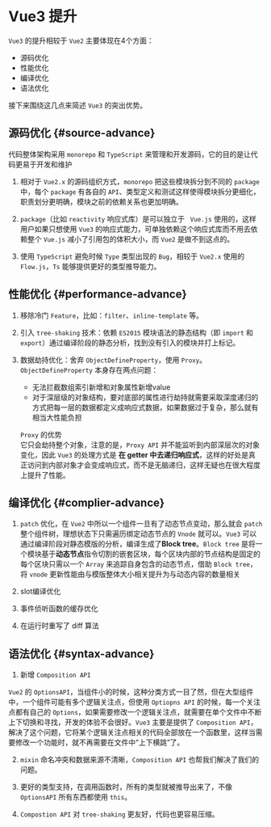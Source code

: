 # Vue3 提升
`Vue3` 的提升相较于 `Vue2` 主要体现在4个方面：
- 源码优化
- 性能优化
- 编译优化
- 语法优化  


接下来围绕这几点来简述 `Vue3` 的突出优势。
## 源码优化 {#source-advance}
代码整体架构采用 `monorepo` 和 `TypeScript` 来管理和开发源码，它的目的是让代码更易于开发和维护

1. 相对于 `Vue2.x` 的源码组织方式，`monorepo` 把这些模块拆分到不同的 `package` 中，每个 `package` 有各自的 `API`、类型定义和测试这样使得模块拆分更细化，职责划分更明确，模块之前的依赖关系也更加明确。

2. `package`（比如 `reactivity` 响应式库）是可以独立于 ` Vue.js` 使用的，这样用户如果只想使用 `Vue3` 的响应式能力，可单独依赖这个响应式库而不用去依赖整个 `Vue.js` 减小了引用包的体积大小，而 `Vue2` 是做不到这点的。

3. 使用 `TypeScript` 避免时候 `Type` 类型出现的 `Bug`，相较于 `Vue2.x` 使用的 `Flow.js`，`Ts` 能够提供更好的类型推导能力。

## 性能优化 {#performance-advance}

1. 移除冷门 `Feature`，比如：`filter`、`inline-template` 等。
2. 引入 `tree-shaking` 技术：依赖 `ES2015` 模块语法的静态结构（即 `import` 和 `export`）通过编译阶段的静态分析，找到没有引入的模块并打上标记。
3. 数据劫持优化：舍弃 `ObjectDefineProperty`，使用 `Proxy`。  
`ObjectDefineProperty` 本身存在两点问题：  
   - 无法拦截数组索引新增和对象属性新增value
   - 对于深层级的对象结构，要对底部的属性进行劫持就需要采取深度递归的方式把每一层的数据都定义成响应式数据，如果数据过于复杂，那么就有相当大性能负担

   `Proxy` 的优势   
   它只会劫持整个对象，注意的是，`Proxy API` 并不能监听到内部深层次的对象变化，因此 `Vue3` 的处理方式是 **在 getter 中去递归响应式**，这样的好处是真正访问到内部对象才会变成响应式，而不是无脑递归，这样无疑也在很大程度上提升了性能。

## 编译优化 {#complier-advance}

1. `patch` 优化，在 `Vue2` 中所以一个组件一旦有了动态节点变动，那么就会 `patch` 整个组件树，理想状态下只需遍历绑定动态节点的 `Vnode` 就可以。`Vue3` 可以通过编译阶段对静态模版的分析，编译生成了**Block tree**。`Block tree` 是将一个模块基于**动态节点**指令切割的嵌套区块，每个区块内部的节点结构是固定的每个区块只需以一个 `Array` 来追踪自身包含的动态节点，借助 `Block tree`，将 `vnode` 更新性能由与模版整体大小相关提升为与动态内容的数量相关

2. slot编译优化
3. 事件侦听函数的缓存优化
4. 在运行时重写了 diff 算法

## 语法优化 {#syntax-advance}
1. 新增 `Composition API`  


`Vue2` 的 `OptionsAPI`，当组件小的时候，这种分类方式一目了然，但在大型组件中，一个组件可能有多个逻辑关注点，但使用 `Optiopns API` 的时候，每一个关注点都有自己的 `Options`，如果需要修改一个逻辑关注点，就需要在单个文件中不断上下切换和寻找，开发的体验不会很好。`Vue3` 主要是提供了 `Composition API`，解决了这个问题，它将某个逻辑关注点相关的代码全部放在一个函数里，这样当需要修改一个功能时，就不再需要在文件中“上下横跳”了。  

2. `mixin` 命名冲突和数据来源不清晰，`Composition API` 也帮我们解决了我们的问题。  

3. 更好的类型支持，在调用函数时，所有的类型就被推导出来了，不像 `OptionsAPI` 所有东西都使用 `this`。  

4. `Compostion API` 对 `tree-shaking` 更友好，代码也更容易压缩。